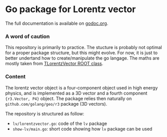 # Go package for Lorentz vector

The full documentation is available on [godoc.org](https://godoc.org/github.com/rmadar/go-lorentz-vector/lv).

### A word of caution

This repository is primarily to practice. The stucture is probably not optimal for a proper package structure, but this might evolve. For now, it is just to better undertand how to create/manipulate the go langage. The maths are mostly taken from [TLorentzVector ROOT class](https://github.com/root-project/root/blob/master/math/physics/src/TLorentzVector.cxx).

### Content 

The lorentz vector object is a four-component object used in high energy physics, and is implemented as a 3D vector and a fourth component `{r3.Vector, P4}` object. The package relies then naturally on `github.com/golang/geo/r3` package (3D vectors).

The repository is structured as follow:
  + `lv/lorentzvector.go`: code of the `lv` package
  + `show-lv/main.go`: short code showing how `lv` package can be used

